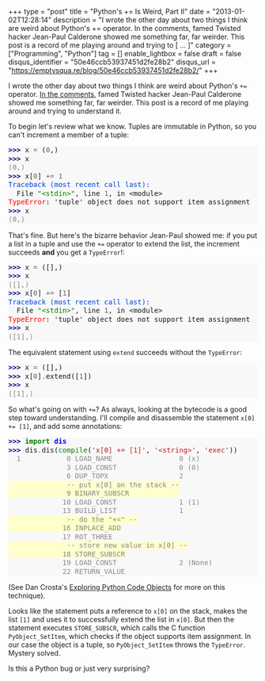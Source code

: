 +++
type = "post"
title = "Python's += Is Weird, Part II"
date = "2013-01-02T12:28:14"
description = "I wrote the other day about two things I think are weird about Python's += operator. In the comments, famed Twisted hacker Jean-Paul Calderone showed me something far, far weirder. This post is a record of me playing around and trying to [ ... ]"
category = ["Programming", "Python"]
tag = []
enable_lightbox = false
draft = false
disqus_identifier = "50e46ccb53937451d2fe28b2"
disqus_url = "https://emptysqua.re/blog/50e46ccb53937451d2fe28b2/"
+++

<p>I wrote the other day about two things I think are weird about Python's <code>+=</code> operator. <a href="/blog/python-increment-is-weird/#comment-752873234">In the comments</a>, famed Twisted hacker Jean-Paul Calderone showed me something far, far weirder. This post is a record of me playing around and trying to understand it.</p>
<p>To begin let's review what we know. Tuples are immutable in Python, so you can't increment a member of a tuple:</p>
<div class="codehilite" style="background: #f8f8f8"><pre style="line-height: 125%"><span style="color: #000080; font-weight: bold">&gt;&gt;&gt; </span>x <span style="color: #666666">=</span> (<span style="color: #666666">0</span>,)
<span style="color: #000080; font-weight: bold">&gt;&gt;&gt; </span>x
<span style="color: #888888">(0,)</span>
<span style="color: #000080; font-weight: bold">&gt;&gt;&gt; </span>x[<span style="color: #666666">0</span>] <span style="color: #666666">+=</span> <span style="color: #666666">1</span>
<span style="color: #0044DD">Traceback (most recent call last):</span>
  File <span style="color: #008000">&quot;&lt;stdin&gt;&quot;</span>, line <span style="color: #666666">1</span>, in &lt;module&gt;
<span style="color: #FF0000">TypeError</span>: &#39;tuple&#39; object does not support item assignment
<span style="color: #000080; font-weight: bold">&gt;&gt;&gt; </span>x
<span style="color: #888888">(0,)</span>
</pre></div>


<p>That's fine. But here's the bizarre behavior Jean-Paul showed me: if you put a list in a tuple and use the <code>+=</code> operator to extend the list, the increment succeeds <strong>and</strong> you get a <code>TypeError</code>!:</p>
<div class="codehilite" style="background: #f8f8f8"><pre style="line-height: 125%"><span style="color: #000080; font-weight: bold">&gt;&gt;&gt; </span>x <span style="color: #666666">=</span> ([],)
<span style="color: #000080; font-weight: bold">&gt;&gt;&gt; </span>x
<span style="color: #888888">([],)</span>
<span style="color: #000080; font-weight: bold">&gt;&gt;&gt; </span>x[<span style="color: #666666">0</span>] <span style="color: #666666">+=</span> [<span style="color: #666666">1</span>]
<span style="color: #0044DD">Traceback (most recent call last):</span>
  File <span style="color: #008000">&quot;&lt;stdin&gt;&quot;</span>, line <span style="color: #666666">1</span>, in &lt;module&gt;
<span style="color: #FF0000">TypeError</span>: &#39;tuple&#39; object does not support item assignment
<span style="color: #000080; font-weight: bold">&gt;&gt;&gt; </span>x
<span style="color: #888888">([1],)</span>
</pre></div>


<p>The equivalent statement using <code>extend</code> succeeds without the <code>TypeError</code>:</p>
<div class="codehilite" style="background: #f8f8f8"><pre style="line-height: 125%"><span style="color: #000080; font-weight: bold">&gt;&gt;&gt; </span>x <span style="color: #666666">=</span> ([],)
<span style="color: #000080; font-weight: bold">&gt;&gt;&gt; </span>x[<span style="color: #666666">0</span>]<span style="color: #666666">.</span>extend([<span style="color: #666666">1</span>])
<span style="color: #000080; font-weight: bold">&gt;&gt;&gt; </span>x
<span style="color: #888888">([1],)</span>
</pre></div>


<p>So what's going on with <code>+=</code>? As always, looking at the bytecode is a good step toward understanding. I'll compile and disassemble the statement <code>x[0] += [1]</code>, and add some annotations:</p>
<div class="codehilite" style="background: #f8f8f8"><pre style="line-height: 125%"><span style="color: #000080; font-weight: bold">&gt;&gt;&gt; </span><span style="color: #008000; font-weight: bold">import</span> <span style="color: #0000FF; font-weight: bold">dis</span>
<span style="color: #000080; font-weight: bold">&gt;&gt;&gt; </span>dis<span style="color: #666666">.</span>dis(<span style="color: #008000">compile</span>(<span style="color: #BA2121">&#39;x[0] += [1]&#39;</span>, <span style="color: #BA2121">&#39;&lt;string&gt;&#39;</span>, <span style="color: #BA2121">&#39;exec&#39;</span>))
<span style="color: #888888">  1           0 LOAD_NAME                0 (x)</span>
<span style="color: #888888">              3 LOAD_CONST               0 (0)</span>
<span style="color: #888888">              6 DUP_TOPX                 2</span>
<span style="background-color: #ffffcc"><span style="color: #888888">              -- put x[0] on the stack --</span>
</span><span style="background-color: #ffffcc"><span style="color: #888888">              9 BINARY_SUBSCR            </span>
</span><span style="color: #888888">             10 LOAD_CONST               1 (1)</span>
<span style="color: #888888">             13 BUILD_LIST               1</span>
<span style="background-color: #ffffcc"><span style="color: #888888">              -- do the &quot;+=&quot; --</span>
</span><span style="background-color: #ffffcc"><span style="color: #888888">             16 INPLACE_ADD</span>
</span><span style="color: #888888">             17 ROT_THREE           </span>
<span style="background-color: #ffffcc"><span style="color: #888888">              -- store new value in x[0] --</span>
</span><span style="background-color: #ffffcc"><span style="color: #888888">             18 STORE_SUBSCR</span>
</span><span style="color: #888888">             19 LOAD_CONST               2 (None)</span>
<span style="color: #888888">             22 RETURN_VALUE     </span>
</pre></div>


<p>(See Dan Crosta's <a href="http://late.am/post/2012/03/26/exploring-python-code-objects">Exploring Python Code Objects</a> for more on this technique).</p>
<p>Looks like the statement puts a reference to <code>x[0]</code> on the stack, makes the list <code>[1]</code> and uses it to successfully extend the list in <code>x[0]</code>. But then the statement executes <code>STORE_SUBSCR</code>, which calls the C function <code>PyObject_SetItem</code>, which checks if the object supports item assignment. In our case the object is a tuple, so <code>PyObject_SetItem</code> throws the <code>TypeError</code>. Mystery solved.</p>
<p>Is this a Python bug or just very surprising?</p>
